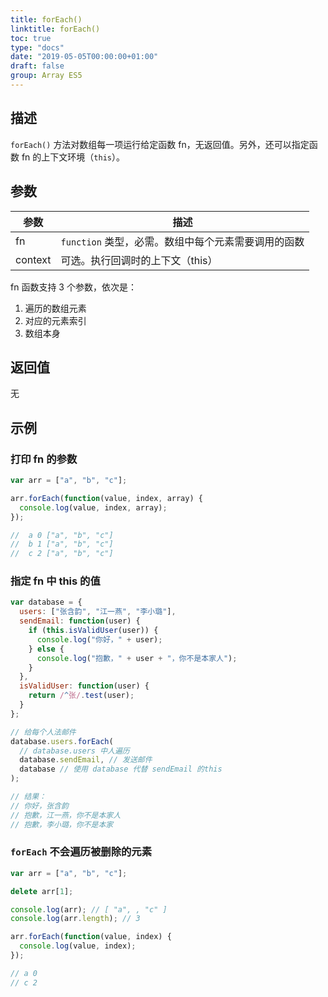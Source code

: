```yaml
---
title: forEach()
linktitle: forEach()
toc: true
type: "docs"
date: "2019-05-05T00:00:00+01:00"
draft: false
group: Array ES5
---
```


## 描述

`forEach()` 方法对数组每一项运行给定函数 fn，无返回值。另外，还可以指定函数 fn 的上下文环境（`this`）。

## 参数

| 参数    | 描述                                                |
| ------- | --------------------------------------------------- |
| fn      | `function` 类型，必需。数组中每个元素需要调用的函数 |
| context | 可选。执行回调时的上下文（this）                    |

fn 函数支持 3 个参数，依次是：

1. 遍历的数组元素
2. 对应的元素索引
3. 数组本身

## 返回值

无

## 示例

### 打印 fn 的参数

```js
var arr = ["a", "b", "c"];

arr.forEach(function(value, index, array) {
  console.log(value, index, array);
});

//  a 0 ["a", "b", "c"]
//  b 1 ["a", "b", "c"]
//  c 2 ["a", "b", "c"]
```

### 指定 fn 中 this 的值

```js
var database = {
  users: ["张含韵", "江一燕", "李小璐"],
  sendEmail: function(user) {
    if (this.isValidUser(user)) {
      console.log("你好，" + user);
    } else {
      console.log("抱歉，" + user + "，你不是本家人");
    }
  },
  isValidUser: function(user) {
    return /^张/.test(user);
  }
};

// 给每个人法邮件
database.users.forEach(
  // database.users 中人遍历
  database.sendEmail, // 发送邮件
  database // 使用 database 代替 sendEmail 的this
);

// 结果：
// 你好，张含韵
// 抱歉，江一燕，你不是本家人
// 抱歉，李小璐，你不是本家
```

### `forEach` 不会遍历被删除的元素

```js
var arr = ["a", "b", "c"];

delete arr[1];

console.log(arr); // [ "a", , "c" ]
console.log(arr.length); // 3

arr.forEach(function(value, index) {
  console.log(value, index);
});

// a 0
// c 2
```
